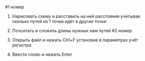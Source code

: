 #1 номер

1) Нарисовать схему и расставить на ней расстояния учитывая сколько путей из 1 точки идёт в другие точки
2) Почситать и сложить длины нужных нам путей
#2 номер

1) Открыть файл и нажать Ctrl+F установив в параметрах учёт регистра
2) Ввести слово и нажать Enter
